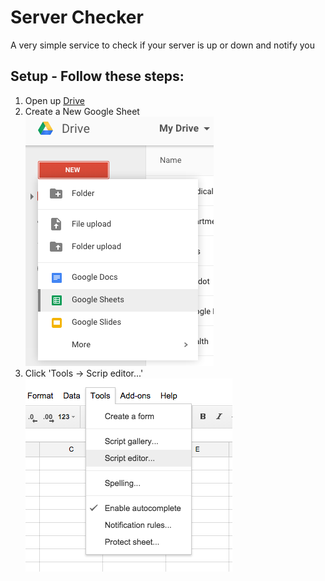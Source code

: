 # Server Checker
A very simple service to check if your server is up or down and notify you

## Setup - Follow these steps:

1. Open up [Drive](https://drive.google.com)
2. Create a New Google Sheet
    ![Server Checker Step 2](https://raw.githubusercontent.com/dankantor/server-checker/master/screenshots/serverchecker-1.png)
3. Click 'Tools -> Scrip editor...'
    ![Server Checker Step 2](https://raw.githubusercontent.com/dankantor/server-checker/master/screenshots/serverchecker-2.png)

